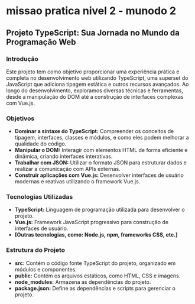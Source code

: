# missao pratica nivel 2 - munodo 2
## Projeto TypeScript: Sua Jornada no Mundo da Programação Web

### Introdução
Este projeto tem como objetivo proporcionar uma experiência prática e completa no desenvolvimento web utilizando TypeScript, uma superset do JavaScript que adiciona tipagem estática e outros recursos avançados. Ao longo do desenvolvimento, exploramos diversas técnicas e ferramentas, desde a manipulação do DOM até a construção de interfaces complexas com Vue.js.

### Objetivos
* **Dominar a sintaxe do TypeScript:** Compreender os conceitos de tipagem, interfaces, classes e módulos, e como eles podem melhorar a qualidade do código.
* **Manipular o DOM:** Interagir com elementos HTML de forma eficiente e dinâmica, criando interfaces interativas.
* **Trabalhar com JSON:** Utilizar o formato JSON para estruturar dados e realizar a comunicação com APIs externas.
* **Construir aplicações com Vue.js:** Desenvolver interfaces de usuário modernas e reativas utilizando o framework Vue.js.

### Tecnologias Utilizadas
* **TypeScript:** Linguagem de programação utilizada para desenvolver o projeto.
* **Vue.js:** Framework JavaScript progressivo para construção de interfaces de usuário.
* **[Outras tecnologias, como: Node.js, npm, frameworks CSS, etc.]**

### Estrutura do Projeto
* **src:** Contém o código fonte TypeScript do projeto, organizado em módulos e componentes.
* **public:** Contém os arquivos estáticos, como HTML, CSS e imagens.
* **node_modules:** Armazena as dependências do projeto.
* **package.json:** Define as dependências e scripts para gerenciar o projeto.

